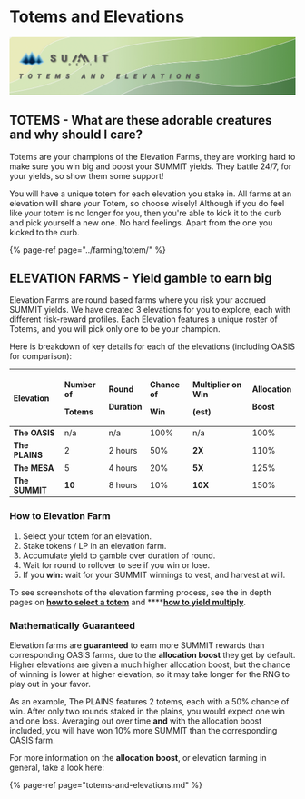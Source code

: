 # Totems and Elevations

![](../.gitbook/assets/totems-and-elevations-overview-masthead.jpg)

## TOTEMS - What are these adorable creatures and why should I care?

Totems are your champions of the Elevation Farms, they are working hard to make sure you win big and boost your SUMMIT yields. They battle 24/7, for your yields, so show them some support!

You will have a unique totem for each elevation you stake in. All farms at an elevation will share your Totem, so choose wisely! Although if you do feel like your totem is no longer for you, then you're able to kick it to the curb and pick yourself a new one. No hard feelings. Apart from the one you kicked to the curb. 

{% page-ref page="../farming/totem/" %}

## ELEVATION FARMS - Yield gamble to earn big

Elevation Farms are round based farms where you risk your accrued SUMMIT yields. We have created 3 elevations for you to explore, each with different risk-reward profiles. Each Elevation features a unique roster of Totems, and you will pick only one to be your champion.

Here is breakdown of key details for each of the elevations \(including OASIS for comparison\):

<table>
  <thead>
    <tr>
      <th style="text-align:left">Elevation</th>
      <th style="text-align:left">
        <p>Number of</p>
        <p>Totems</p>
      </th>
      <th style="text-align:left">
        <p>Round</p>
        <p>Duration</p>
      </th>
      <th style="text-align:left">
        <p>Chance of</p>
        <p>Win</p>
      </th>
      <th style="text-align:left">
        <p>Multiplier on Win</p>
        <p>(est)</p>
      </th>
      <th style="text-align:left">
        <p>Allocation</p>
        <p>Boost</p>
      </th>
    </tr>
  </thead>
  <tbody>
    <tr>
      <td style="text-align:left"><b>The OASIS</b>
      </td>
      <td style="text-align:left">n/a</td>
      <td style="text-align:left">n/a</td>
      <td style="text-align:left">100%</td>
      <td style="text-align:left">n/a</td>
      <td style="text-align:left">100%</td>
    </tr>
    <tr>
      <td style="text-align:left"><b>The PLAINS</b>
      </td>
      <td style="text-align:left">2</td>
      <td style="text-align:left">2 hours</td>
      <td style="text-align:left">50%</td>
      <td style="text-align:left"><b>2X</b>
      </td>
      <td style="text-align:left">110%</td>
    </tr>
    <tr>
      <td style="text-align:left"><b>The MESA</b>
      </td>
      <td style="text-align:left">5</td>
      <td style="text-align:left">4 hours</td>
      <td style="text-align:left">20%</td>
      <td style="text-align:left"><b>5X</b>
      </td>
      <td style="text-align:left">125%</td>
    </tr>
    <tr>
      <td style="text-align:left"><b>The SUMMIT</b>
      </td>
      <td style="text-align:left"><b>10</b>
      </td>
      <td style="text-align:left">8 hours</td>
      <td style="text-align:left">10%</td>
      <td style="text-align:left"><b>10X</b>
      </td>
      <td style="text-align:left">150%</td>
    </tr>
  </tbody>
</table>

### How to Elevation Farm

1. Select your totem for an elevation.
2. Stake tokens / LP in an elevation farm.
3. Accumulate yield to gamble over duration of round.
4. Wait for round to rollover to see if you win or lose.
5. If  you **win:** wait for your SUMMIT winnings to vest, and harvest at will.

To see screenshots of the elevation farming process, see the in depth pages on [**how to select a totem**](../farming/totem/selecting-totem.md) and ****[**how to yield multiply**](../farming/elevation/how-to.md).

### Mathematically Guaranteed

Elevation farms are **guaranteed** to earn more SUMMIT rewards than corresponding OASIS farms, due to the **allocation boost** they get by default. Higher elevations are given a much higher allocation boost, but the chance of winning is lower at higher elevation, so it may take longer for the RNG to play out in your favor.

As an example, The PLAINS features 2 totems, each with a 50% chance of win. After only two rounds staked in the plains, you would expect one win and one loss. Averaging out over time **and** with the allocation boost included, you will have won 10% more SUMMIT than the corresponding OASIS farm.

For more information on the **allocation boost**, or elevation farming in general, take a look here:

{% page-ref page="totems-and-elevations.md" %}



